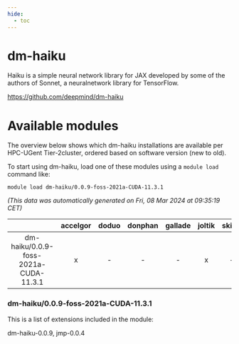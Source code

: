 ```yaml
---
hide:
  - toc
---
```


dm-haiku
========


Haiku is a simple neural network library for JAX developed by some of the authors of Sonnet, a neuralnetwork library for TensorFlow.

https://github.com/deepmind/dm-haiku
# Available modules


The overview below shows which dm-haiku installations are available per HPC-UGent Tier-2cluster, ordered based on software version (new to old).

To start using dm-haiku, load one of these modules using a `module load` command like:

```shell
module load dm-haiku/0.0.9-foss-2021a-CUDA-11.3.1
```

*(This data was automatically generated on Fri, 08 Mar 2024 at 09:35:19 CET)*  

| |accelgor|doduo|donphan|gallade|joltik|skitty|
| :---: | :---: | :---: | :---: | :---: | :---: | :---: |
|dm-haiku/0.0.9-foss-2021a-CUDA-11.3.1|x|-|-|-|x|-|


### dm-haiku/0.0.9-foss-2021a-CUDA-11.3.1

This is a list of extensions included in the module:

dm-haiku-0.0.9, jmp-0.0.4